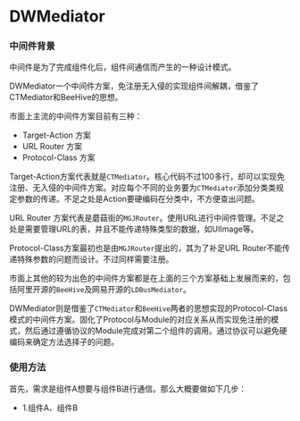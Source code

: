 # DWMediator

### 中间件背景

中间件是为了完成组件化后，组件间通信而产生的一种设计模式。

DWMediator一个中间件方案，免注册无入侵的实现组件间解耦，借鉴了CTMediator和BeeHive的思想。

市面上主流的中间件方案目前有三种：

- Target-Action 方案
- URL Router 方案
- Protocol-Class 方案

Target-Action方案代表就是`CTMediator`。核心代码不过100多行，却可以实现免注册、无入侵的中间件方案。对应每个不同的业务要为`CTMediator`添加分类类规定参数的传递。不足之处是Action要硬编码在分类中，不方便查出问题。

URL Router 方案代表是蘑菇街的`MGJRouter`。使用URL进行中间件管理。不足之处是需要管理URL的表，并且不能传递特殊类型的数据，如UIImage等。

Protocol-Class方案最初也是由`MGJRouter`提出的，其为了补足URL Router不能传递特殊参数的问题而设计。不过同样需要注册。

市面上其他的较为出色的中间件方案都是在上面的三个方案基础上发展而来的，包括阿里开源的`BeeHive`及网易开源的`LDBusMediator`。

DWMediator则是借鉴了`CTMediator`和`BeeHive`两者的思想实现的Protocol-Class模式的中间件方案。固化了Protocol与Module的对应关系从而实现免注册的模式，然后通过遵循协议的Module完成对第二个组件的调用。通过协议可以避免硬编码来确定方法选择子的问题。

### 使用方法

首先，需求是组件A想要与组件B进行通信。那么大概要做如下几步：

- 1.组件A、组件B




